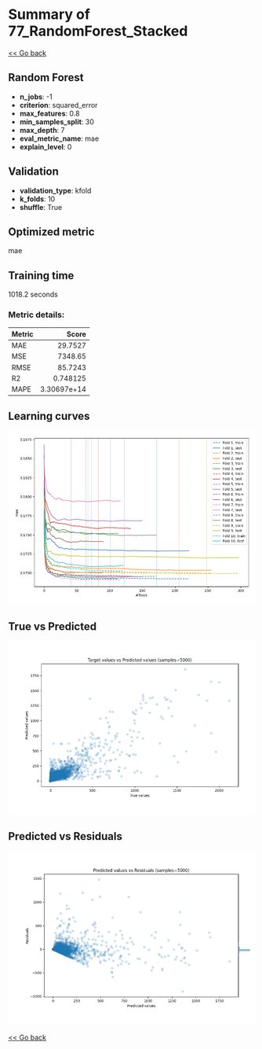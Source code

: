 # Summary of 77_RandomForest_Stacked

[<< Go back](../README.md)


## Random Forest
- **n_jobs**: -1
- **criterion**: squared_error
- **max_features**: 0.8
- **min_samples_split**: 30
- **max_depth**: 7
- **eval_metric_name**: mae
- **explain_level**: 0

## Validation
 - **validation_type**: kfold
 - **k_folds**: 10
 - **shuffle**: True

## Optimized metric
mae

## Training time

1018.2 seconds

### Metric details:
| Metric   |          Score |
|:---------|---------------:|
| MAE      |   29.7527      |
| MSE      | 7348.65        |
| RMSE     |   85.7243      |
| R2       |    0.748125    |
| MAPE     |    3.30697e+14 |



## Learning curves
![Learning curves](learning_curves.png)
## True vs Predicted

![True vs Predicted](true_vs_predicted.png)


## Predicted vs Residuals

![Predicted vs Residuals](predicted_vs_residuals.png)



[<< Go back](../README.md)
